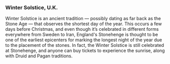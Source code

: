 ### Winter Solstice, U.K.
Winter Solstice is an ancient tradition — possibly dating as far back as the Stone Age — that observes the shortest day of the year.
This occurs a few days before Christmas, and even though it’s celebrated in different forms everywhere from Sweden to Iran, England's
Stonehenge is thought to be one of the earliest epicenters for marking the longest night of the year due to the placement of the stones.
In fact, the Winter Solstice is still celebrated at Stonehenge, and anyone can buy tickets to experience the sunrise, along with Druid
and Pagan traditions.

